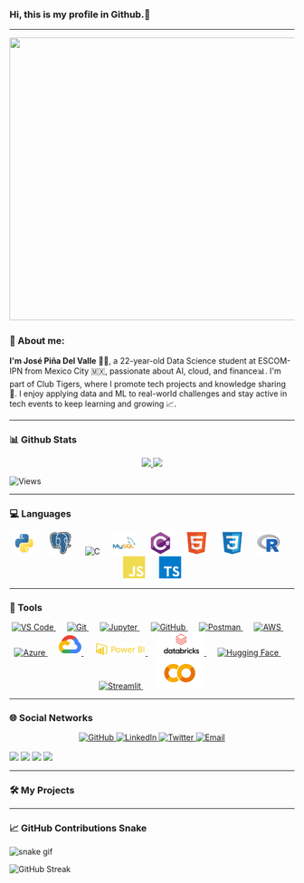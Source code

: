 ### Hi, this is my profile in Github.👋
---
<div align ="center">
  <img src="./img/videoo.gif" width="800" height="500"/>
</div>

### 🧐 About me:
<p><strong>I'm José Piña Del Valle</strong> 👨‍💻, a 22-year-old Data Science student at ESCOM-IPN from Mexico City 🇲🇽, passionate about AI, cloud, and finance📊. I'm part of Club Tigers, where I promote tech projects and knowledge sharing 📢. I enjoy applying data and ML to real-world challenges and stay active in tech events to keep learning and growing 📈.</p>

---
### 📊 Github Stats

<div align="center">
  <a href="https://github.com/JoseDelVallee">
    <img height="180em" src="https://github-readme-stats.vercel.app/api?username=JoseDelVallee&show_icons=true&theme=default&include_all_commits=true&count_private=true"/>
  </a>

  <a href="https://github.com/JoseDelVallee">
    <img height="180em" src="https://github-readme-stats.vercel.app/api/top-langs/?username=JoseDelVallee&layout=compact&theme=default"/>
  </a>
</div>

![Views](https://komarev.com/ghpvc/?username=JoseDelValleee&color=green)

---



### 💻 Languages
<div align="center">
  <a href="https://www.python.org" target="_blank" rel="noopener noreferrer" style="text-decoration:none;">
    <img width="40" alt="Python" src="https://raw.githubusercontent.com/devicons/devicon/master/icons/python/python-original.svg" />
  </a>
  &nbsp;&nbsp;&nbsp;&nbsp;
  <a href="https://www.postgresql.org" target="_blank" rel="noopener noreferrer" style="text-decoration:none;">
    <img width="40" alt="PostgreSQL" src="https://raw.githubusercontent.com/devicons/devicon/master/icons/postgresql/postgresql-original.svg" />
  </a>
  &nbsp;&nbsp;&nbsp;&nbsp;
  <a href="https://en.wikipedia.org/wiki/C_(programming_language)" target="_blank" rel="noopener noreferrer" style="text-decoration:none;">
    <img width="40" alt="C" src="https://cdn-icons-png.flaticon.com/512/6132/6132222.png" />
  </a>
  &nbsp;&nbsp;&nbsp;&nbsp;
  <a href="https://www.mysql.com" target="_blank" rel="noopener noreferrer" style="text-decoration:none;">
    <img width="40" alt="MySQL" src="https://raw.githubusercontent.com/devicons/devicon/master/icons/mysql/mysql-original-wordmark.svg" />
  </a>
  &nbsp;&nbsp;&nbsp;&nbsp;
  <a href="https://docs.microsoft.com/en-us/dotnet/csharp/" target="_blank" rel="noopener noreferrer" style="text-decoration:none;">
    <img width="40" alt="C#" src="https://raw.githubusercontent.com/devicons/devicon/master/icons/csharp/csharp-original.svg" />
  </a>
  &nbsp;&nbsp;&nbsp;&nbsp;
  <a href="https://developer.mozilla.org/en-US/docs/Web/HTML" target="_blank" rel="noopener noreferrer" style="text-decoration:none;">
    <img width="40" alt="HTML" src="https://raw.githubusercontent.com/devicons/devicon/master/icons/html5/html5-original.svg" />
  </a>
  &nbsp;&nbsp;&nbsp;&nbsp;
  <a href="https://developer.mozilla.org/en-US/docs/Web/CSS" target="_blank" rel="noopener noreferrer" style="text-decoration:none;">
    <img width="40" alt="CSS" src="https://raw.githubusercontent.com/devicons/devicon/master/icons/css3/css3-original.svg" />
  </a>
  &nbsp;&nbsp;&nbsp;&nbsp;
  <a href="https://www.r-project.org" target="_blank" rel="noopener noreferrer" style="text-decoration:none;">
    <img width="40" alt="R" src="https://raw.githubusercontent.com/devicons/devicon/master/icons/r/r-original.svg" />
  </a>
  &nbsp;&nbsp;&nbsp;&nbsp;
  <a href="https://developer.mozilla.org/en-US/docs/Web/JavaScript" target="_blank" rel="noopener noreferrer" style="text-decoration:none;">
    <img width="40" alt="JavaScript" src="https://raw.githubusercontent.com/devicons/devicon/master/icons/javascript/javascript-plain.svg" />
  </a>
  &nbsp;&nbsp;&nbsp;&nbsp;
  <a href="https://www.typescriptlang.org" target="_blank" rel="noopener noreferrer" style="text-decoration:none;">
    <img width="40" alt="TypeScript" src="https://raw.githubusercontent.com/devicons/devicon/master/icons/typescript/typescript-original.svg" />
  </a>
</div>


---

### 🧰 Tools

<div align="center">
  <a href="https://code.visualstudio.com/" target="_blank">
    <img src="https://cdn.jsdelivr.net/gh/devicons/devicon/icons/vscode/vscode-original.svg" width="40" alt="VS Code"/>
  </a>
  &nbsp;&nbsp;&nbsp;&nbsp;
  <a href="https://git-scm.com/" target="_blank">
    <img src="https://cdn.jsdelivr.net/gh/devicons/devicon/icons/git/git-original.svg" width="40" alt="Git"/>
  </a>
  &nbsp;&nbsp;&nbsp;&nbsp;
  <a href="https://jupyter.org/" target="_blank">
    <img src="https://cdn.jsdelivr.net/gh/devicons/devicon/icons/jupyter/jupyter-original.svg" width="40" alt="Jupyter"/>
  </a>
  &nbsp;&nbsp;&nbsp;&nbsp;
  <a href="https://github.com/" target="_blank">
    <img src="https://cdn.jsdelivr.net/gh/devicons/devicon/icons/github/github-original.svg" width="40" alt="GitHub"/>
  </a>
  &nbsp;&nbsp;&nbsp;&nbsp;
  <a href="https://www.postman.com/" target="_blank">
    <img src="https://cdn.jsdelivr.net/gh/devicons/devicon/icons/postman/postman-original.svg" width="40" alt="Postman"/>
  </a>
  &nbsp;&nbsp;&nbsp;&nbsp;
  <a href="https://aws.amazon.com/" target="_blank">
    <img src="https://upload.wikimedia.org/wikipedia/commons/9/93/Amazon_Web_Services_Logo.svg" width="60" alt="AWS"/>
  </a>
  &nbsp;&nbsp;&nbsp;&nbsp;
  <a href="https://azure.microsoft.com/" target="_blank">
    <img src="https://cdn.jsdelivr.net/gh/devicons/devicon/icons/azure/azure-original.svg" width="40" alt="Azure"/>
  </a>
  &nbsp;&nbsp;&nbsp;&nbsp;
  <a href="https://cloud.google.com/" target="_blank">
    <img src="https://raw.githubusercontent.com/github/explore/main/topics/google-cloud/google-cloud.png" width="40" alt="Google Cloud"/>
  </a>
  &nbsp;&nbsp;&nbsp;&nbsp;
  <a href="https://powerbi.microsoft.com/" target="_blank">
    <img src="./img/powerbi.png" width="90" alt="Power BI"/>
  </a>
  &nbsp;&nbsp;&nbsp;&nbsp;
  <a href="https://www.databricks.com/" target="_blank">
    <img src="./img/databricks.png" width="80" alt="Databricks"/>
  </a>
  &nbsp;&nbsp;&nbsp;&nbsp;
  <a href="https://huggingface.co/" target="_blank">
    <img src="https://huggingface.co/front/assets/huggingface_logo.svg" width="40" alt="Hugging Face"/>
  </a>
  &nbsp;&nbsp;&nbsp;&nbsp;
  <a href="https://streamlit.io/" target="_blank">
    <img src="https://streamlit.io/images/brand/streamlit-mark-color.png" width="60" alt="Streamlit"/>
  </a>
  &nbsp;&nbsp;&nbsp;&nbsp;
  <a href="https://colab.research.google.com/" target="_blank">
    <img src="./img/colab.svg.png" width="90" alt="Google Colab"/>
  </a>
</div>




---
### 🌐 Social Networks

<div align="center">
  <a href="https://github.com/tu_usuario" target="_blank">
    <img src="https://cdn.jsdelivr.net/gh/devicons/devicon/icons/github/github-original.svg" width="40" alt="GitHub"/>
  </a>
  <a href="https://www.linkedin.com/in/tu_usuario/" target="_blank">
    <img src="https://cdn.jsdelivr.net/gh/devicons/devicon/icons/linkedin/linkedin-original.svg" width="40" alt="LinkedIn"/>
  </a>
  <a href="https://twitter.com/tu_usuario" target="_blank">
    <img src="https://cdn.jsdelivr.net/gh/devicons/devicon/icons/twitter/twitter-original.svg" width="40" alt="Twitter"/>
  </a>
  <a href="mailto:tuemail@dominio.com">
    <img src="https://cdn.jsdelivr.net/gh/devicons/devicon/icons/google/google-original.svg" width="40" alt="Email"/>
  </a>
</div>

<br>

<div> 
  <a href="https://instagram.com/josedelvalleee" target="_blank"><img src="https://img.shields.io/badge/-Instagram-%23E4405F?style=for-the-badge&logo=instagram&logoColor=white"></a> 
  <a href="https://twitter.com/Josepht_star" target="_blank"><img src="https://img.shields.io/badge/Twitter-1DA1F2?style=for-the-badge&logo=twitter&logoColor=white"></a> 
  <a href="https://www.youtube.com/channel/UC062wHyXfGaRRj2F7nVkIFw" target="_blank"><img src="https://img.shields.io/badge/YouTube-FF0000?style=for-the-badge&logo=youtube&logoColor=white"></a>
  <a href="mailto:pina.delvalle.jose@gmail.com"><img src="https://img.shields.io/badge/-Gmail-%23333?style=for-the-badge&logo=gmail&logoColor=white"></a>
</div>

---
### 🛠️ My Projects
<!-- Aquí puedes agregar tus proyectos destacados -->

---
### 📈 GitHub Contributions Snake

![snake gif](https://github.com/JoseDelValleee/JosedelValleee/blob/output/github-contribution-grid-snake.svg)

<img src="https://github-readme-streak-stats.herokuapp.com?user=josedelvalle&theme=dark&hide_border=true" alt="GitHub Streak"/>
